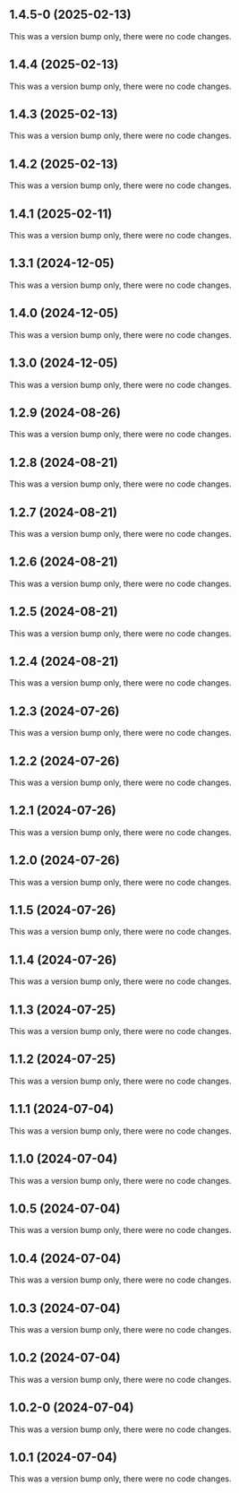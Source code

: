 ## 1.4.5-0 (2025-02-13)

This was a version bump only, there were no code changes.

## 1.4.4 (2025-02-13)

This was a version bump only, there were no code changes.

## 1.4.3 (2025-02-13)

This was a version bump only, there were no code changes.

## 1.4.2 (2025-02-13)

This was a version bump only, there were no code changes.

## 1.4.1 (2025-02-11)

This was a version bump only, there were no code changes.

## 1.3.1 (2024-12-05)

This was a version bump only, there were no code changes.

## 1.4.0 (2024-12-05)

This was a version bump only, there were no code changes.

## 1.3.0 (2024-12-05)

This was a version bump only, there were no code changes.

## 1.2.9 (2024-08-26)

This was a version bump only, there were no code changes.

## 1.2.8 (2024-08-21)

This was a version bump only, there were no code changes.

## 1.2.7 (2024-08-21)

This was a version bump only, there were no code changes.

## 1.2.6 (2024-08-21)

This was a version bump only, there were no code changes.

## 1.2.5 (2024-08-21)

This was a version bump only, there were no code changes.

## 1.2.4 (2024-08-21)

This was a version bump only, there were no code changes.

## 1.2.3 (2024-07-26)

This was a version bump only, there were no code changes.

## 1.2.2 (2024-07-26)

This was a version bump only, there were no code changes.

## 1.2.1 (2024-07-26)

This was a version bump only, there were no code changes.

## 1.2.0 (2024-07-26)

This was a version bump only, there were no code changes.

## 1.1.5 (2024-07-26)

This was a version bump only, there were no code changes.

## 1.1.4 (2024-07-26)

This was a version bump only, there were no code changes.

## 1.1.3 (2024-07-25)

This was a version bump only, there were no code changes.

## 1.1.2 (2024-07-25)

This was a version bump only, there were no code changes.

## 1.1.1 (2024-07-04)

This was a version bump only, there were no code changes.

## 1.1.0 (2024-07-04)

This was a version bump only, there were no code changes.

## 1.0.5 (2024-07-04)

This was a version bump only, there were no code changes.

## 1.0.4 (2024-07-04)

This was a version bump only, there were no code changes.

## 1.0.3 (2024-07-04)

This was a version bump only, there were no code changes.

## 1.0.2 (2024-07-04)

This was a version bump only, there were no code changes.

## 1.0.2-0 (2024-07-04)

This was a version bump only, there were no code changes.

## 1.0.1 (2024-07-04)

This was a version bump only, there were no code changes.